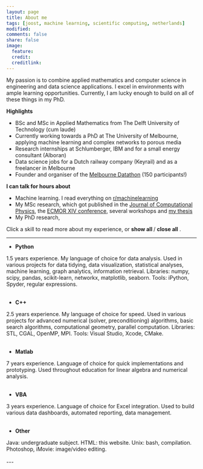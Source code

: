 ```yaml
---
layout: page
title: About me
tags: [joost, machine learning, scientific computing, netherlands]
modified: 
comments: false
share: false
image:
  feature: 
  credit: 
  creditlink: 
---
```

My passion is to combine applied mathematics and computer science in engineering and data science applications. I excel in environments with ample learning opportunities. Currently, I am lucky enough to build on all of these things in my PhD.

<b>Highlights</b>
- BSc and MSc in Applied Mathematics from The Delft University of Technology (cum laude)
- Currently working towards a PhD at The University of Melbourne, applying machine learning and complex networks to porous media
- Research internships at Schlumberger, IBM and for a small energy consultant (Alboran)
- Data science jobs for a Dutch railway company (Keyrail) and as a freelancer in Melbourne
- Founder and organiser of the <a href="http://www.datasciencemelbourne.com/datathon">Melbourne Datathon</a> (150 participants!)

<b>I can talk for hours about</b>
- Machine learning. I read everything on <a href="https://www.reddit.com/r/machinelearning">r/machinelearning </a> 
- My MSc research, which got published in the <a href="http://dx.doi.org/10.1016/j.jcp.2015.10.016">Journal of Computational Physics</a>, the <a href="http://dx.doi.org/10.3997/2214-4609.20141773">ECMOR XIV conference</a>, several workshops and <a href="http://repository.tudelft.nl/view/ir/uuid:47cbb291-6b1e-4572-b384-f79a8cf7e535/">my thesis</a>
- My PhD research, 

Click a skill to read more about my experience, or 
<span style="cursor:hand; cursor:pointer" onClick="openAll()">
  <b> show all </b>
</span> 
/
<span style="cursor:hand; cursor:pointer" onClick="closeAll()">
  <b> close all</b>
</span>
. 

---
- <div onClick="openClose_skill('p1')" style="cursor:hand; cursor:pointer"><b>Python</b></div>
<div id="p1" class="texter">
  1.5 years experience. My language of choice for data analysis. Used in various projects for data tidying, data visualization, statistical analyses, machine learning, graph analytics, information retrieval. Libraries: numpy, scipy, pandas, scikit-learn, networkx, matplotlib, seaborn. Tools: iPython, Spyder, regular expressions.
<br /><br /></div>

- <div onClick="openClose_skill('p2')" style="cursor:hand; cursor:pointer"><b>C++</b></div>
<div id="p2" class="texter">
  2.5 years experience. My language of choice for speed. Used in various projects for advanced numerical (solver, preconditioning) algorithms, basic search algorithms, computational geometry, parallel computation. Libraries: STL, CGAL, OpenMP, MPI. Tools: Visual Studio, Xcode, CMake.
<br /><br /></div>
 
- <div onClick="openClose_skill('p3')" style="cursor:hand; cursor:pointer"><b>Matlab</b></div>
<div id="p3" class="texter">
  7 years experience. Language of choice for quick implementations and prototyping. Used throughout education for linear algebra and numerical analysis.
<br /><br /></div>

- <div onClick="openClose_skill('p4')" style="cursor:hand; cursor:pointer"><b>VBA</b></div>
<div id="p4" class="texter">
  3 years experience. Language of choice for Excel integration. Used to build various data dashboards, automated reporting, data management. 
<br /><br /></div>

- <div onClick="openClose_skill('p5')" style="cursor:hand; cursor:pointer"><b>Other</b></div>
<div id="p5" class="texter">
  Java: undergraduate subject. HTML: this website. Unix: bash, compilation. Photoshop, iMovie: image/video editing.
<br /><br /></div>
--- 
